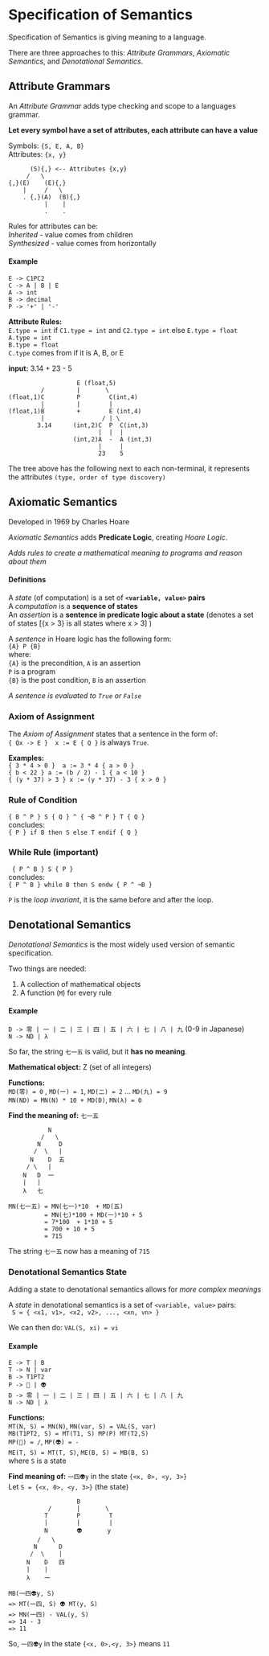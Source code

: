 # Specification of Semantics 
Specification of Semantics is giving meaning to a language. 

There are three approaches to this: *Attribute Grammars*, *Axiomatic Semantics*, and *Denotational Semantics*.

## Attribute Grammars 
An *Attribute Grammar* adds type checking and scope to a languages grammar. 

**Let every symbol have a set of attributes, each attribute can have a value** 
     
Symbols: `{S, E, A, B}`   
Attributes: `{x, y}`   

          (S){,} <-- Attributes {x,y}
         /   \
    {,}(E)    (E){,}
        |     /   \
        . {,}(A)  (B){,}
              |    |
              .    .  

Rules for attributes can be:   
*Inherited* - value comes from children    
*Synthesized* - value comes from horizontally  


#### Example 
`E -> C1PC2`   
`C -> A | B | E`     
`A -> int`   
`B -> decimal`   
`P -> '+' | '-'`   

**Attribute Rules:**   
`E.type = int` if `C1.type = int` and `C2.type = int` else `E.type = float`    
`A.type = int`   
`B.type = float`     
`C.type` comes from if it is A, B, or E  

**input:** 3.14 + 23 - 5     

                       E (float,5)
             /         |       \
    (float,1)C         P        C(int,4)
             |         |        |
    (float,1)B         +        E (int,4)
             |                / | \   
            3.14      (int,2)C  P  C(int,3)      
                             |  |  |
                      (int,2)A  -  A (int,3)
                             |     |
                             23    5

The tree above has the following next to each non-terminal, it represents the attributes `(type, order of type discovery)`  


## Axiomatic Semantics 
Developed in 1969 by Charles Hoare 

*Axiomatic Semantics* adds **Predicate Logic**, creating *Hoare Logic*.    

*Adds rules to create a mathematical meaning to programs and reason about them*

#### Definitions 
A *state* (of computation) is a set of **`<variable, value>` pairs**    
A *computation* is a **sequence of states**   
An *assertion* is a **sentence in predicate logic about a state** (denotes a set of states [{x > 3} is all states where x > 3] )     

A *sentence* in Hoare logic has the following form:   
`{A} P {B}`   
where:   
`{A}` is the precondition, `A` is an assertion   
`P` is a program   
`{B}` is the post condition, `B` is an assertion    

*A sentence is evaluated to `True` or `False`*


### Axiom of Assignment 
The *Axiom of Assignment* states that a sentence in the form of:    
`{ Qx -> E }  x := E { Q }` is always `True`.

**Examples:**   
`{ 3 * 4 > 0 }  a := 3 * 4 { a > 0 }`  
`{ b < 22 } a := (b / 2) - 1 { a < 10 }`   
`{ (y * 37) > 3 } x := (y * 37) - 3 { x > 0 }`   


### Rule of Condition 
`{ B ^ P } S { Q } ^ { ¬B ^ P } T { Q }`  
concludes:   
`{ P } if B then S else T endif { Q }` 


### While Rule (important) 
` { P ^ B } S { P }`   
concludes:   
`{ P ^ B } while B then S endw { P ^ ¬B }`  

`P` is the *loop invariant*, it is the same before and after the loop. 



## Denotational Semantics 
*Denotational Semantics* is the most widely used version of semantic specification. 

Two things are needed:    
1. A collection of mathematical objects     
2. A function (`M`) for every rule      

#### Example 
`D -> 零 | 一 | 二 | 三 | 四 | 五 | 六 | 七 | 八 | 九`  (0-9 in Japanese)   
`N -> ND | λ`   

So far, the string `七一五` is valid, but it **has no meaning**.

**Mathematical object:** Z (set of all integers)   

**Functions:**   
`MD(零) = 0` , `MD(一) = 1`, `MD(二) = 2` ... `MD(九) = 9`      
`MN(ND) = MN(N) * 10 + MD(D)`, `MN(λ) = 0`

**Find the meaning of:** `七一五`    
                 
               N 
             /   \
            N     D
           /  \   |    
          N    D  五
         / \   | 
        N   D  一
        |   |
        λ   七

    MN(七一五) = MN(七一)*10  + MD(五) 
              = MN(七)*100 + MD(一)*10 + 5
              = 7*100  + 1*10 + 5 
              = 700 + 10 + 5 
              = 715

The string `七一五` now has a meaning of `715`
 
 ### Denotational Semantics State 
 Adding a state to denotational semantics allows for *more complex meanings* 

A *state* in denotational semantics is a set of `<variable, value>` pairs:   
` S = { <x1, v1>, <x2, v2>, ..., <xn, vn> }`   

We can then do: 
`VAL(S, xi) = vi`  

#### Example  
`E -> T | B`   
`T -> N | var`   
`B -> T1PT2`   
`P -> 💩 | 👽`      
`D -> 零 | 一 | 二 | 三 | 四 | 五 | 六 | 七 | 八 | 九`    
`N -> ND | λ`  

**Functions:**   
`MT(N, S) = MN(N)`, `MN(var, S) = VAL(S, var)`    
`MB(T1PT2, S) = MT(T1, S) MP(P) MT(T2,S)`   
`MP(💩) = /`, `MP(👽) = -`    
`ME(T, S) = MT(T, S)`, `ME(B, S) = MB(B, S)`    
where `S` is a state 

**Find meaning of:** `一四👽y` in the state `{<x, 0>, <y, 3>}`    
Let `S = {<x, 0>, <y, 3>}` (the state) 

                       B
               /       |       \
              T        P        T
              |        |        | 
              N        👽       y 
            /   \     
           N      D 
          /  \    | 
         N    D   四
         |    | 
         λ    一  

    MB(一四👽y, S)
    => MT(一四, S) 👽 MT(y, S) 
    => MN(一四) - VAL(y, S) 
    => 14 - 3 
    => 11
So, `一四👽y` in the state `{<x, 0>,<y, 3>}` means `11`  

